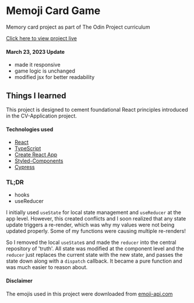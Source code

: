 # Memoji Card Game

Memory card project as part of The Odin Project curriculum

[Click here to view project live](https://athma-vasi.github.io/Memory-Card/)

#### March 23, 2023 Update

- made it responsive
- game logic is unchanged
- modified jsx for better readability

## Things I learned

This project is designed to cement foundational React principles introduced in the CV-Application project.

#### Technologies used

- [React](https://react.dev/)
- [TypeScript](https://www.typescriptlang.org/)
- [Create React App](https://create-react-app.dev/)
- [Styled-Components](https://styled-components.com/)
- [Cypress](https://www.cypress.io/)

### TL;DR

- hooks
- useReducer

I initially used `useState` for local state management and `useReducer` at the app level. However, this created conflicts and I soon realized that any state update triggers a re-render, which was why my values were not being updated properly. Some of my functions were causing multiple re-renders!

So I removed the local `useState`s and made the `reducer` into the central repository of 'truth'. All state was modified at the component level and the `reducer` just replaces the current state with the new state, and passes the state down along with a `dispatch` callback. It became a pure function and was much easier to reason about.

#### Disclaimer

The emojis used in this project were downloaded from [emoji-api.com](https://emoji-api.com/)
